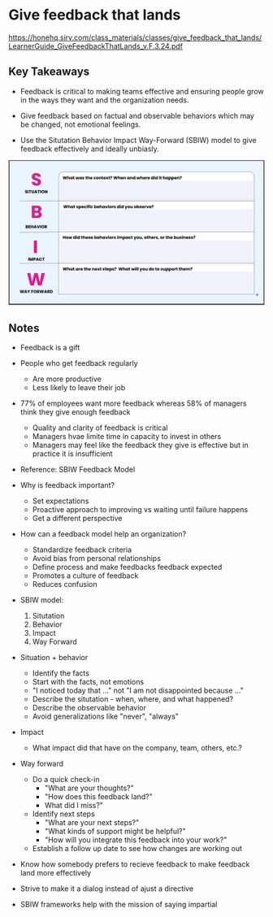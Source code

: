 # Give feedback that lands

<https://honehq.sirv.com/class_materials/classes/give_feedback_that_lands/LearnerGuide_GiveFeedbackThatLands_v.F.3.24.pdf>

## Key Takeaways

* Feedback is critical to making teams effective and ensuring people grow in the ways they want and the organization needs.

* Give feedback based on factual and observable behaviors which may be changed, not emotional feelings.

* Use the Situtation Behavior Impact Way-Forward (SBIW) model to give feedback effectively and ideally unbiasly.

![image](presentations/hone-2025/give-feedback-that-lands_sbiw-worksheet.png)

## Notes

* Feedback is a gift
* People who get feedback regularly
  * Are more productive
  * Less likely to leave their job
* 77% of employees want more feedback whereas 58% of managers think they give enough feedback
  * Quality and clarity of feedback is critical
  * Managers hvae limite time in capacity to invest in others
  * Managers may feel like the feedback they give is effective but in practice it is insufficient
* Reference: SBIW Feedback Model

* Why is feedback important?
  * Set expectations
  * Proactive approach to improving vs waiting until failure happens
  * Get a different perspective

* How can a feedback model help an organization?
  * Standardize feedback criteria
  * Avoid bias from personal relationships
  * Define process and make feedbacks feedback expected
  * Promotes a culture of feedback
  * Reduces confusion

* SBIW model:
  1. Situtation
  2. Behavior
  3. Impact
  4. Way Forward

* Situation + behavior
  * Identify the facts
  * Start with the facts, not emotions
  * "I noticed today that ..." not "I am not disappointed because ..."
  * Describe the situtation - when, where, and what happened?
  * Describe the observable behavior
  * Avoid generalizations like "never", "always"

* Impact
  * What impact did that have on the company, team, others, etc.?

* Way forward
  * Do a quick check-in
    * "What are your thoughts?"
    * "How does this feedback land?"
    * What did I miss?"
  * Identify next steps
    * "What are your next steps?"
    * "What kinds of support might be helpful?"
    * "How will you integrate this feedback into your work?"
  * Establish a follow up date to see how changes are working out

* Know how somebody prefers to recieve feedback to make feedback land more effectively
* Strive to make it a dialog instead of ajust a directive

* SBIW frameworks help with the mission of saying impartial

